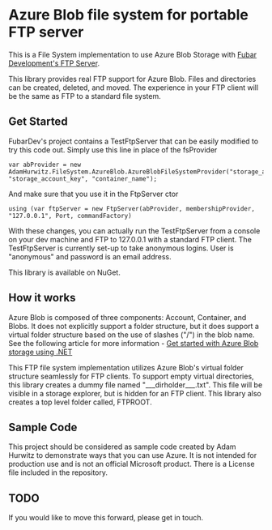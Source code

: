 # Azure Blob file system for portable FTP server  #

This is a File System implementation to use Azure Blob Storage with [Fubar Development's FTP Server](https://github.com/FubarDevelopment/FtpServer). 

This library provides real FTP support for Azure Blob. Files and directories can be created, deleted, and moved. The experience in your FTP client will be the same as FTP to a standard file system. 


## Get Started ##

FubarDev's project contains a TestFtpServer that can be easily modified to try this code out. Simply use this line in place of the fsProvider 

	var abProvider = new AdamHurwitz.FileSystem.AzureBlob.AzureBlobFileSystemProvider("storage_account_name", "storage_account_key", "container_name");


And make sure that you use it in the FtpServer ctor

	using (var ftpServer = new FtpServer(abProvider, membershipProvider, "127.0.0.1", Port, commandFactory)

With these changes, you can actually run the TestFtpServer from a console on your dev machine and FTP to 127.0.0.1 with a standard FTP client. The TestFtpServer is currently set-up to take anonymous logins. User is "anonymous" and password is an email address. 


This library is available on NuGet. 


## How it works ##

Azure Blob is composed of three components: Account, Container, and Blobs. It does not explicitly support a folder structure, but it does support a virtual folder structure based on the use of slashes ("/") in the blob name. See the following article for more information - [Get started with Azure Blob storage using .NET](https://azure.microsoft.com/en-us/documentation/articles/storage-dotnet-how-to-use-blobs/)

This FTP file system implementation utilizes Azure Blob's virtual folder structure seamlessly for FTP clients. To support empty virtual directories, this library creates a dummy file named "\_\_\_dirholder\_\_\_.txt". This file will be visible in a storage explorer, but is hidden for an FTP client. This library also creates a top level folder called, FTPROOT. 



## Sample Code ##
This project should be considered as sample code created by Adam Hurwitz to demonstrate ways that you can use Azure. It is not intended for production use and is not an official Microsoft product. There is a License file included in the repository. 


## TODO ##
If you would like to move this forward, please get in touch. 




